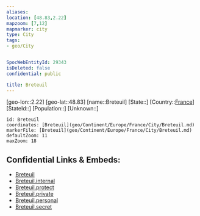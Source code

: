 ```yaml
---
aliases: 
location: [48.83,2.22]
mapzoom: [7,12] 
mapmarker: city 
type: City
tags:
- geo/City


SpocWebEntityId: 29343
isDeleted: false
confidential: public

title: Breteuil
---
```

[geo-lon::2.22]
[geo-lat::48.83]
[name::Breteuil]
[State::]
[Country::[France](geo/Continent/Europe/France.md)]
[StateId::]
[Population::]
[Unknown::]


```leaflet
id: Breteuil
coordinates: [Breteuil](geo/Continent/Europe/France/City/Breteuil.md)
markerFile: [Breteuil](geo/Continent/Europe/France/City/Breteuil.md)
defaultZoom: 11 
maxZoom: 18
```


## Confidential Links & Embeds: 
- [Breteuil](../../../../../../_public/geo/Continent/Europe/France/City/Breteuil.md) 
- [Breteuil.internal](../../../../../../_internal/geo/Continent/Europe/France/City/Breteuil.internal.md) 
- [Breteuil.protect](../../../../../../_protect/geo/Continent/Europe/France/City/Breteuil.protect.md) 
- [Breteuil.private](../../../../../../_private/geo/Continent/Europe/France/City/Breteuil.private.md) 
- [Breteuil.personal](../../../../../../_personal/geo/Continent/Europe/France/City/Breteuil.personal.md) 
- [Breteuil.secret](../../../../../../_secret/geo/Continent/Europe/France/City/Breteuil.secret.md) 
